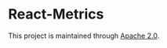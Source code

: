 # React-Metrics

This project is maintained through [Apache 2.0](https://github.com/Encryption-API-Services/React-Metrics/blob/main/LICENSE).
